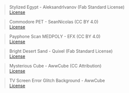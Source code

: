 >Stylized Egypt - AleksandrIvanov (Fab Standard License)   
>[License](https://www.fab.com/listings/c935ca3e-dbb1-4b7d-a080-65de129c60bd)

>Commodore PET - SeanNicolas (CC BY 4.0)   
>[License](https://www.fab.com/listings/0ab63d24-2c66-448a-8cd7-13276914760a)

>Payphone Scan MEDPOLY - EFX (CC BY 4.0)   
>[License](https://www.fab.com/listings/66366ff7-6b6c-4b64-b403-a060b8877d6a)

>Bright Desert Sand - Quixel (Fab Standard License)   
>[License](https://www.fab.com/listings/fe7bd740-84d5-4843-b391-d15834e62825)

>Mysterious Cube - AwwCube (CC Attribution)   
>[License](https://sketchfab.com/3d-models/mysterious-cube-4a82431d596148bc825d52f6e5dc276f)

>TV Screen Error Glitch Background - AwwCube   
>[License](https://www.textures4photoshop.com/tex/abstract/vhs-glitch-effect-photoshop-texture-overlay.aspx)
